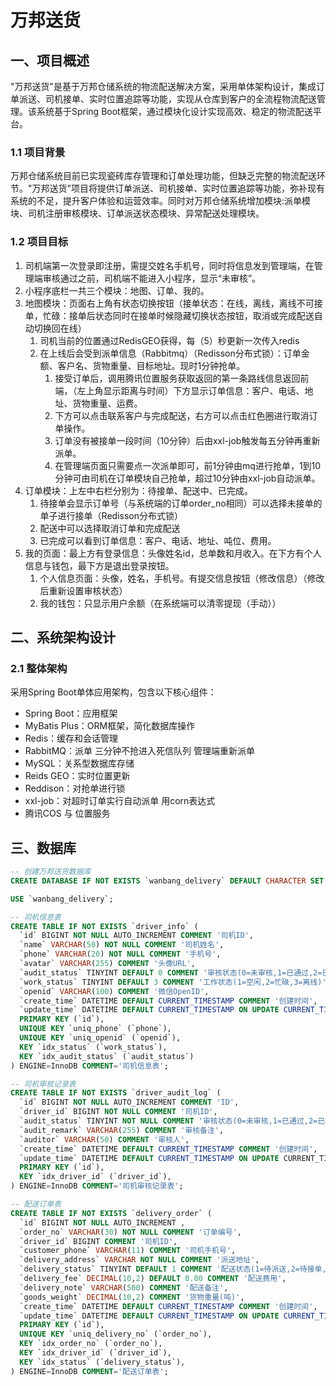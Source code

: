 # 万邦送货
## 一、项目概述
"万邦送货"是基于万邦仓储系统的物流配送解决方案，采用单体架构设计，集成订单派送、司机接单、实时位置追踪等功能，实现从仓库到客户的全流程物流配送管理。该系统基于Spring Boot框架，通过模块化设计实现高效、稳定的物流配送平台。

### 1.1 项目背景
万邦仓储系统目前已实现瓷砖库存管理和订单处理功能，但缺乏完整的物流配送环节。"万邦送货"项目将提供订单派送、司机接单、实时位置追踪等功能，弥补现有系统的不足，提升客户体验和运营效率。同时对万邦仓储系统增加模块:派单模块、司机注册审核模块、订单派送状态模块、异常配送处理模块。

### 1.2 项目目标
1. 司机端第一次登录即注册，需提交姓名手机号，同时将信息发到管理端，在管理端审核通过之前，司机端不能进入小程序，显示“未审核”。
2. 小程序底栏一共三个模块：地图、订单、我的。
3. 地图模块：页面右上角有状态切换按钮（接单状态：在线，离线，离线不可接单，忙碌：接单后状态同时在接单时候隐藏切换状态按钮，取消或完成配送自动切换回在线）
	1. 司机当前的位置通过RedisGEO获得，每（5）秒更新一次传入redis
	2. 在上线后会受到派单信息（Rabbitmq）（Redisson分布式锁）：订单金额、客户名、货物重量、目标地址。现时1分钟抢单。
		1. 接受订单后，调用腾讯位置服务获取返回的第一条路线信息返回前端，（左上角显示距离与时间）下方显示订单信息：客户、电话、地址、货物重量、运费。
		2. 下方可以点击联系客户与完成配送，右方可以点击红色圈进行取消订单操作。
		3. 订单没有被接单一段时间（10分钟）后由xxl-job触发每五分钟再重新派单。
		4. 在管理端页面只需要点一次派单即可，前1分钟由mq进行抢单，1到10分钟可由司机在订单模块自己抢单，超过10分钟由xxl-job自动派单。
4. 订单模块：上左中右栏分别为：待接单、配送中、已完成。
	1. 待接单会显示订单号（与系统端的订单order_no相同）可以选择未接单的单子进行接单（Redisson分布式锁）
	2. 配送中可以选择取消订单和完成配送
	3. 已完成可以看到订单信息：客户、电话、地址、吨位、费用。
5. 我的页面：最上方有登录信息：头像姓名id，总单数和月收入。在下方有个人信息与钱包，最下方是退出登录按钮。
	1. 个人信息页面：头像，姓名，手机号。有提交信息按钮（修改信息）（修改后重新设置审核状态）
	2. 我的钱包：只显示用户余额（在系统端可以清零提现（手动））

## 二、系统架构设计
### 2.1 整体架构
采用Spring Boot单体应用架构，包含以下核心组件：
- Spring Boot：应用框架
- MyBatis Plus：ORM框架，简化数据库操作
- Redis：缓存和会话管理
- RabbitMQ：派单 三分钟不抢进入死信队列 管理端重新派单
- MySQL：关系型数据库存储
- Reids GEO：实时位置更新
- Reddison：对抢单进行锁
- xxl-job：对超时订单实行自动派单 用corn表达式
- 腾讯COS 与 位置服务

## 三、数据库
```sql
-- 创建万邦送货数据库
CREATE DATABASE IF NOT EXISTS `wanbang_delivery` DEFAULT CHARACTER SET utf8mb4 COLLATE utf8mb4_general_ci;

USE `wanbang_delivery`;

-- 司机信息表
CREATE TABLE IF NOT EXISTS `driver_info` (
  `id` BIGINT NOT NULL AUTO_INCREMENT COMMENT '司机ID',
  `name` VARCHAR(50) NOT NULL COMMENT '司机姓名',
  `phone` VARCHAR(20) NOT NULL COMMENT '手机号',
  `avatar` VARCHAR(255) COMMENT '头像URL',
  `audit_status` TINYINT DEFAULT 0 COMMENT '审核状态(0=未审核,1=已通过,2=已拒绝)',
  `work_status` TINYINT DEFAULT 3 COMMENT '工作状态(1=空闲,2=忙碌,3=离线)',
  `openid` VARCHAR(100) COMMENT '微信OpenID',
  `create_time` DATETIME DEFAULT CURRENT_TIMESTAMP COMMENT '创建时间',
  `update_time` DATETIME DEFAULT CURRENT_TIMESTAMP ON UPDATE CURRENT_TIMESTAMP COMMENT '更新时间',
  PRIMARY KEY (`id`),
  UNIQUE KEY `uniq_phone` (`phone`),
  UNIQUE KEY `uniq_openid` (`openid`),
  KEY `idx_status` (`work_status`),
  KEY `idx_audit_status` (`audit_status`)
) ENGINE=InnoDB COMMENT='司机信息表';

-- 司机审核记录表
CREATE TABLE IF NOT EXISTS `driver_audit_log` (
  `id` BIGINT NOT NULL AUTO_INCREMENT COMMENT 'ID',
  `driver_id` BIGINT NOT NULL COMMENT '司机ID',
  `audit_status` TINYINT NOT NULL COMMENT '审核状态(0=未审核,1=已通过,2=已拒绝)',
  `audit_remark` VARCHAR(255) COMMENT '审核备注',
  `auditor` VARCHAR(50) COMMENT '审核人',
  `create_time` DATETIME DEFAULT CURRENT_TIMESTAMP COMMENT '创建时间',
  `update_time` DATETIME DEFAULT CURRENT_TIMESTAMP ON UPDATE CURRENT_TIMESTAMPCOMMENT '更新时间',
  PRIMARY KEY (`id`),
  KEY `idx_driver_id` (`driver_id`),
) ENGINE=InnoDB COMMENT='司机审核记录表';

-- 配送订单表
CREATE TABLE IF NOT EXISTS `delivery_order` (
  `id` BIGINT NOT NULL AUTO_INCREMENT ,
  `order_no` VARCHAR(30) NOT NULL COMMENT '订单编号',
  `driver_id` BIGINT COMMENT '司机ID',
  `customer_phone` VARCHAR(11) COMMENT '司机手机号',
  `delivery_address` VARCHAR NOT NULL COMMENT '派送地址',
  `delivery_status` TINYINT DEFAULT 1 COMMENT '配送状态(1=待派送,2=待接单,3=配送中,4=已完成,5=已取消)',
  `delivery_fee` DECIMAL(10,2) DEFAULT 0.00 COMMENT '配送费用',
  `delivery_note` VARCHAR(500) COMMENT '配送备注',
  `goods_weight` DECIMAL(10,2) COMMENT '货物重量(吨)',
  `create_time` DATETIME DEFAULT CURRENT_TIMESTAMP COMMENT '创建时间',
  `update_time` DATETIME DEFAULT CURRENT_TIMESTAMP ON UPDATE CURRENT_TIMESTAMP COMMENT '更新时间',
  PRIMARY KEY (`id`),
  UNIQUE KEY `uniq_delivery_no` (`order_no`),
  KEY `idx_order_no` (`order_no`),
  KEY `idx_driver_id` (`driver_id`),
  KEY `idx_status` (`delivery_status`),
) ENGINE=InnoDB COMMENT='配送订单表';
```

